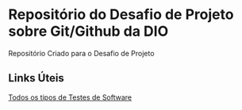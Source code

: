 # Repositório do Desafio de Projeto sobre Git/Github da DIO
Repositório Criado para o Desafio de Projeto

## Links Úteis
[Todos os tipos de Testes de Software](https://www.atlassian.com/br/continuous-delivery/software-testing/types-of-software-testing)
